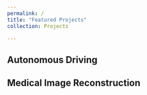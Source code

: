 ```yaml
---
permalink: /
title: "Featured Projects"
collection: Projects

---
```


## Autonomous Driving


## Medical Image Reconstruction
